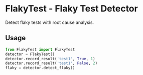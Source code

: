 # FlakyTest - Flaky Test Detector

Detect flaky tests with root cause analysis.

## Usage
```python
from FlakyTest import FlakyTest
detector = FlakyTest()
detector.record_result('test1', True, 1)
detector.record_result('test1', False, 2)
flaky = detector.detect_flaky()
```
